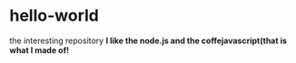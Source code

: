 # hello-world
the interesting repository
**I like the node.js and the coffejavascript(that is what I made of!**

